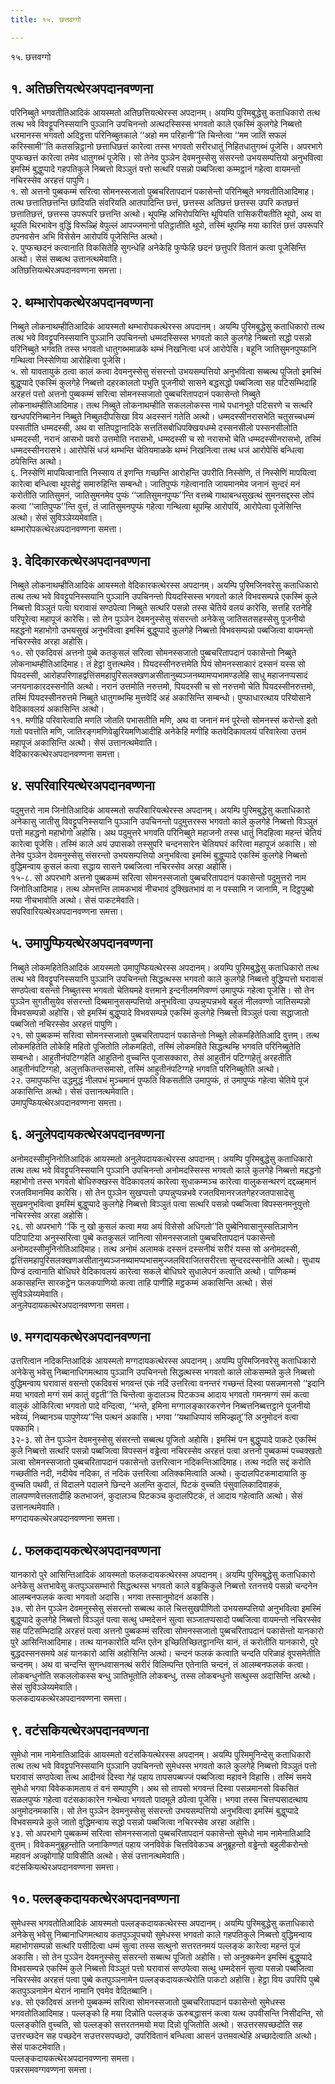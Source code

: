 ```yaml
---
title: १५. छत्तवग्गो

---
```

१५. छत्तवग्गो  


## १. अतिछत्तियत्थेरअपदानवण्णना

परिनिब्बुते भगवतीतिआदिकं आयस्मतो अतिछत्तियत्थेरस्स अपदानम्। अयम्पि पुरिमबुद्धेसु कताधिकारो तत्थ तत्थ भवे विवट्टूपनिस्सयानि पुञ्ञानि उपचिनन्तो अत्थदस्सिस्स भगवतो काले एकस्मिं कुलगेहे निब्बत्तो धरमानस्स भगवतो अदिट्ठत्ता परिनिब्बुतकाले ‘‘अहो मम परिहानी’’ति चिन्तेत्वा ‘‘मम जातिं सफलं करिस्सामी’’ति कतसन्निट्ठानो छत्ताधिछत्तं कारेत्वा तस्स भगवतो सरीरधातुं निहितधातुगब्भं पूजेसि। अपरभागे पुप्फच्छत्तं कारेत्वा तमेव धातुगब्भं पूजेसि। सो तेनेव पुञ्ञेन देवमनुस्सेसु संसरन्तो उभयसम्पत्तियो अनुभवित्वा इमस्मिं बुद्धुप्पादे गहपतिकुले निब्बत्तो विञ्ञुतं पत्तो सत्थरि पसन्नो पब्बजित्वा कम्मट्ठानं गहेत्वा वायमन्तो नचिरस्सेव अरहत्तं पापुणि।  
१. सो अत्तनो पुब्बकम्मं सरित्वा सोमनस्सजातो पुब्बचरितापदानं पकासेन्तो परिनिब्बुते भगवतीतिआदिमाह। तत्थ छत्तातिछत्तन्ति छादियति संवरियति आतपादिन्ति छत्तं, छत्तस्स अतिछत्तं छत्तस्स उपरि कतछत्तं छत्तातिछत्तं, छत्तस्स उपरूपरि छत्तन्ति अत्थो। थूपम्हि अभिरोपयिन्ति थूपियति रासिकरीयतीति थूपो, अथ वा थूपति थिरभावेन वुद्धिं विरूळ्हिं वेपुल्लं आपज्जमानो पतिट्ठातीति थूपो, तस्मिं थूपम्हि मया कारितं छत्तं उपरूपरि ठपनवसेन अभि विसेसेन आरोपयिं पूजेसिन्ति अत्थो।  
२. पुप्फच्छदनं कत्वानाति विकसितेहि सुगन्धेहि अनेकेहि फुप्फेहि छदनं छत्तुपरि वितानं कत्वा पूजेसिन्ति अत्थो। सेसं सब्बत्थ उत्तानत्थमेवाति।  
अतिछत्तियत्थेरअपदानवण्णना समत्ता।  


## २. थम्भारोपकत्थेरअपदानवण्णना

निब्बुते लोकनाथम्हीतिआदिकं आयस्मतो थम्भारोपकत्थेरस्स अपदानम्। अयम्पि पुरिमबुद्धेसु कताधिकारो तत्थ तत्थ भवे विवट्टूपनिस्सयानि पुञ्ञानि उपचिनन्तो धम्मदस्सिस्स भगवतो काले कुलगेहे निब्बत्तो सद्धो पसन्नो परिनिब्बुते भगवति तस्स भगवतो धातुगब्भमाळके थम्भं निखनित्वा धजं आरोपेसि। बहूनि जातिसुमनपुप्फानि गन्थित्वा निस्सेणिया आरोहित्वा पूजेसि।  
५. सो यावतायुकं ठत्वा कालं कत्वा देवमनुस्सेसु संसरन्तो उभयसम्पत्तियो अनुभवित्वा सब्बत्थ पूजितो इमस्मिं बुद्धुप्पादे एकस्मिं कुलगेहे निब्बत्तो दहरकालतो पभुति पूजनीयो सासने बद्धसद्धो पब्बजित्वा सह पटिसम्भिदाहि अरहत्तं पत्तो अत्तनो पुब्बकम्मं सरित्वा सोमनस्सजातो पुब्बचरितापदानं पकासेन्तो निब्बुते लोकनाथम्हीतिआदिमाह। तत्थ निब्बुते लोकनाथम्हीति सकललोकस्स नाथे पधानभूते पटिसरणे च सत्थरि खन्धपरिनिब्बानेन निब्बुते निब्बुतदीपसिखा विय अदस्सनं गतेति अत्थो। धम्मदस्सीनरासभेति चतुसच्चधम्मं पस्सतीति धम्मदस्सी, अथ वा सतिपट्ठानादिके सत्ततिंसबोधिपक्खियधम्मे दस्सनसीलो पस्सनसीलोति धम्मदस्सी, नरानं आसभो पवरो उत्तमोति नरासभो, धम्मदस्सी च सो नरासभो चेति धम्मदस्सीनरासभो, तस्मिं धम्मदस्सीनरासभे। आरोपेसिं धजं थम्भन्ति चेतियमाळके थम्भं निखनित्वा तत्थ धजं आरोपेसिं बन्धित्वा ठपेसिन्ति अत्थो।  
६. निस्सेणिं मापयित्वानाति निस्साय तं इणन्ति गच्छन्ति आरोहन्ति उपरीति निस्सेणि, तं निस्सेणिं मापयित्वा कारेत्वा बन्धित्वा थूपसेट्ठं समारुहिन्ति सम्बन्धो। जातिपुप्फं गहेत्वानाति जायमानमेव जनानं सुन्दरं मनं करोतीति जातिसुमनं, जातिसुमनमेव पुप्फं ‘‘जातिसुमनपुप्फ’’न्ति वत्तब्बे गाथाबन्धसुखत्थं सुमनसद्दस्स लोपं कत्वा ‘‘जातिपुप्फ’’न्ति वुत्तं, तं जातिसुमनपुप्फं गहेत्वा गन्थित्वा थूपम्हि आरोपयिं, आरोपेत्वा पूजेसिन्ति अत्थो। सेसं सुविञ्ञेय्यमेवाति।  
थम्भारोपकत्थेरअपदानवण्णना समत्ता।  


## ३. वेदिकारकत्थेरअपदानवण्णना

निब्बुते लोकनाथम्हीतिआदिकं आयस्मतो वेदिकारकत्थेरस्स अपदानम्। अयम्पि पुरिमजिनवरेसु कताधिकारो तत्थ तत्थ भवे विवट्टूपनिस्सयानि पुञ्ञानि उपचिनन्तो पियदस्सिस्स भगवतो काले विभवसम्पन्ने एकस्मिं कुले निब्बत्तो विञ्ञुतं पत्वा घरावासं सण्ठपेत्वा निब्बुते सत्थरि पसन्नो तस्स चेतिये वलयं कारेसि, सत्तहि रतनेहि परिपूरेत्वा महापूजं कारेसि। सो तेन पुञ्ञेन देवमनुस्सेसु संसरन्तो अनेकेसु जातिसतसहस्सेसु पूजनीयो महद्धनो महाभोगो उभयसुखं अनुभवित्वा इमस्मिं बुद्धुप्पादे कुलगेहे निब्बत्तो विभवसम्पन्नो पब्बजित्वा वायमन्तो नचिरस्सेव अरहा अहोसि।  
१०. सो एकदिवसं अत्तनो पुब्बे कतकुसलं सरित्वा सोमनस्सजातो पुब्बचरितापदानं पकासेन्तो निब्बुते लोकनाथम्हीतिआदिमाह। तं हेट्ठा वुत्तत्थमेव। पियदस्सीनरुत्तमेति पियं सोमनस्साकारं दस्सनं यस्स सो पियदस्सी, आरोहपरिणाहद्वत्तिंसमहापुरिसलक्खणअसीतानुब्यञ्जनब्यामप्पभामण्डलेहि साधु महाजनप्पसादं जनयनाकारदस्सनोति अत्थो। नरानं उत्तमोति नरुत्तमो, पियदस्सी च सो नरुत्तमो चेति पियदस्सीनरुत्तमो, तस्मिं पियदस्सीनरुत्तमे निब्बुते धातुगब्भम्हि मुत्तवेदिं अहं अकासिन्ति सम्बन्धो। पुप्फाधारत्थाय परियोसाने वेदिकावलयं अकासिन्ति अत्थो।  
११. मणीहि परिवारेत्वाति मणति जोतति पभासतीति मणि, अथ वा जनानं मनं पूरेन्तो सोमनस्सं करोन्तो इतो गतो पवत्तोति मणि, जातिरङ्गमणिवेळुरियमणिआदीहि अनेकेहि मणीहि कतवेदिकावलयं परिवारेत्वा उत्तमं महापूजं अकासिन्ति अत्थो। सेसं उत्तानत्थमेवाति।  
वेदिकारकत्थेरअपदानवण्णना समत्ता।  


## ४. सपरिवारियत्थेरअपदानवण्णना

पदुमुत्तरो नाम जिनोतिआदिकं आयस्मतो सपरिवारियत्थेरस्स अपदानम्। अयम्पि पुरिमबुद्धेसु कताधिकारो अनेकासु जातीसु विवट्टूपनिस्सयानि पुञ्ञानि उपचिनन्तो पदुमुत्तरस्स भगवतो काले कुलगेहे निब्बत्तो विञ्ञुतं पत्तो महद्धनो महाभोगो अहोसि। अथ पदुमुत्तरे भगवति परिनिब्बुते महाजनो तस्स धातुं निदहित्वा महन्तं चेतियं कारेत्वा पूजेसि। तस्मिं काले अयं उपासको तस्सुपरि चन्दनसारेन चेतियघरं करित्वा महापूजं अकासि। सो तेनेव पुञ्ञेन देवमनुस्सेसु संसरन्तो उभयसम्पत्तियो अनुभवित्वा इमस्मिं बुद्धुप्पादे एकस्मिं कुलगेहे निब्बत्तो वुद्धिमन्वाय कुसलं कत्वा सद्धाय सासने पब्बजित्वा नचिरस्सेव अरहा अहोसि।  
१५-८. सो अपरभागे अत्तनो पुब्बकम्मं सरित्वा सोमनस्सजातो पुब्बचरितापदानं पकासेन्तो पदुमुत्तरो नाम जिनोतिआदिमाह। तत्थ ओमत्तन्ति लामकभावं नीचभावं दुक्खितभावं वा न पस्सामि न जानामि, न दिट्ठपुब्बो मया नीचभावोति अत्थो। सेसं पाकटमेवाति।  
सपरिवारियत्थेरअपदानवण्णना समत्ता।  


## ५. उमापुप्फियत्थेरअपदानवण्णना

निब्बुते लोकमहितेतिआदिकं आयस्मतो उमापुप्फियत्थेरस्स अपदानम्। अयम्पि पुरिमबुद्धेसु कताधिकारो तत्थ तत्थ भवे विवट्टूपनिस्सयानि पुञ्ञानि उपचिनन्तो सिद्धत्थस्स भगवतो काले कुलगेहे निब्बत्तो वुद्धिप्पत्तो घरावासं सण्ठपेत्वा वसन्तो निब्बुतस्स भगवतो चेतियमहे वत्तमाने इन्दनीलमणिवण्णं उमापुप्फं गहेत्वा पूजेसि। सो तेन पुञ्ञेन सुगतीसुयेव संसरन्तो दिब्बमानुससम्पत्तियो अनुभवित्वा उप्पन्नुप्पन्नभवे बहुलं नीलवण्णो जातिसम्पन्नो विभवसम्पन्नो अहोसि। सो इमस्मिं बुद्धुप्पादे विभवसम्पन्ने एकस्मिं कुलगेहे निब्बत्तो विञ्ञुतं पत्वा सद्धाजातो पब्बजितो नचिरस्सेव अरहत्तं पापुणि।  
२१. सो पुब्बकम्मं सरित्वा सोमनस्सजातो पुब्बचरितापदानं पकासेन्तो निब्बुते लोकमहितेतिआदि वुत्तम्। तत्थ लोकमहितेति लोकेहि महितो पूजितोति लोकमहितो, तस्मिं लोकमहिते सिद्धत्थम्हि भगवति परिनिब्बुतेति सम्बन्धो। आहुतीनंपटिग्गहेति आहुतिनो वुच्चन्ति पूजासक्कारा, तेसं आहुतीनं पटिग्गहेतुं अरहतीति आहुतीनंपटिग्गहो, अलुत्तकितन्तसमासो, तस्मिं आहुतीनंपटिग्गहे भगवति परिनिब्बुतेति अत्थो।  
२२. उमापुप्फन्ति उद्धमुद्धं नीलपभं मुञ्चमानं पुप्फति विकसतीति उमापुप्फं, तं उमापुप्फं गहेत्वा चेतिये पूजं अकासिन्ति अत्थो। सेसं उत्तानत्थमेवाति।  
उमापुप्फियत्थेरअपदानवण्णना समत्ता।  


## ६. अनुलेपदायकत्थेरअपदानवण्णना

अनोमदस्सीमुनिनोतिआदिकं आयस्मतो अनुलेपदायकत्थेरस्स अपदानम्। अयम्पि पुरिमबुद्धेसु कताधिकारो तत्थ तत्थ भवे विवट्टूपनिस्सयानि पुञ्ञानि उपचिनन्तो अनोमदस्सिस्स भगवतो काले कुलगेहे निब्बत्तो महद्धनो महाभोगो तस्स भगवतो बोधिरुक्खस्स वेदिकावलयं कारेत्वा सुधाकम्मञ्च कारेत्वा वालुकसन्थरणं दद्दळ्हमानं रजतविमानमिव कारेसि। सो तेन पुञ्ञेन सुखप्पत्तो उप्पन्नुप्पन्नभवे रजतविमानरजतगेहरजतपासादेसु सुखमनुभवित्वा इमस्मिं बुद्धुप्पादे कुलगेहे निब्बत्तो विञ्ञुतं पत्वा सत्थरि पसन्नो पब्बजित्वा विपस्सनमनुयुत्तो नचिरस्सेव अरहा अहोसि।  
२६. सो अपरभागे ‘‘किं नु खो कुसलं कत्वा मया अयं विसेसो अधिगतो’’ति पुब्बेनिवासानुस्सतिञाणेन पटिपाटिया अनुस्सरित्वा पुब्बे कतकुसलं जानित्वा सोमनस्सजातो पुब्बचरितापदानं पकासेन्तो अनोमदस्सीमुनिनोतिआदिमाह। तत्थ अनोमं अलामकं दस्सनं दस्सनीयं सरीरं यस्स सो अनोमदस्सी, द्वत्तिंसमहापुरिसलक्खणअसीतानुब्यञ्जनब्यामप्पभासमुज्जलविराजितसरीरत्ता सुन्दरदस्सनोति अत्थो। सुधाय पिण्डं दत्वानाति बोधिघरे वेदिकावलयं कारेत्वा सकले बोधिघरे सुधालेपनं कत्वाति अत्थो। पाणिकम्मं अकासहन्ति सारकट्ठेन फलकपाणियो कत्वा ताहि पाणीहि मट्ठकम्मं अकासिन्ति अत्थो। सेसं सुविञ्ञेय्यमेवाति।  
अनुलेपदायकत्थेरअपदानवण्णना समत्ता।  


## ७. मग्गदायकत्थेरअपदानवण्णना

उत्तरित्वान नदिकन्तिआदिकं आयस्मतो मग्गदायकत्थेरस्स अपदानम्। अयम्पि पुरिमजिनवरेसु कताधिकारो अनेकेसु भवेसु निब्बानाधिगमत्थाय पुञ्ञानि उपचिनन्तो सिद्धत्थस्स भगवतो काले लोकसम्मते कुले निब्बत्तो वुद्धिमन्वाय घरावासं वसन्तो एकदिवसं भगवन्तं एकं नदिं उत्तरित्वा वनन्तरं गच्छन्तं दिस्वा पसन्नमानसो ‘‘इदानि मया भगवतो मग्गं समं कातुं वट्टती’’ति चिन्तेत्वा कुदालञ्च पिटकञ्च आदाय भगवतो गमनमग्गं समं कत्वा वालुकं ओकिरित्वा भगवतो पादे वन्दित्वा, ‘‘भन्ते, इमिना मग्गालङ्कारकरणेन निब्बत्तनिब्बत्तट्ठाने पूजनीयो भवेय्यं, निब्बानञ्च पापुणेय्य’’न्ति पत्थनं अकासि। भगवा ‘‘यथाधिप्पायं समिज्झतू’’ति अनुमोदनं वत्वा पक्कामि।  
३२-३. सो तेन पुञ्ञेन देवमनुस्सेसु संसरन्तो सब्बत्थ पूजितो अहोसि। इमस्मिं पन बुद्धुप्पादे पाकटे एकस्मिं कुले निब्बत्तो सत्थरि पसन्नो पब्बजित्वा विपस्सनं वड्ढेत्वा नचिरस्सेव अरहत्तं पत्वा अत्तनो पुब्बकम्मं पच्चक्खतो ञत्वा सोमनस्सजातो पुब्बचरितापदानं पकासेन्तो उत्तरित्वान नदिकन्तिआदिमाह। तत्थ नदति सद्दं करोति गच्छतीति नदी, नदीयेव नदिका, तं नदिकं उत्तरित्वा अतिक्कमित्वाति अत्थो। कुदालपिटकमादायाति कु वुच्चति पथवी, तं विदालने पदालने छिन्दने अलन्ति कुदालं, पिटकं वुच्चति पंसुवालिकादिवाहकं, तालपण्णवेत्तलतादीहि कतभाजनं, कुदालञ्च पिटकञ्च कुदालपिटकं, तं आदाय गहेत्वाति अत्थो। सेसं उत्तानत्थमेवाति।  
मग्गदायकत्थेरअपदानवण्णना समत्ता।  


## ८. फलकदायकत्थेरअपदानवण्णना

यानकारो पुरे आसिन्तिआदिकं आयस्मतो फलकदायकत्थेरस्स अपदानम्। अयम्पि पुरिमबुद्धेसु कताधिकारो अनेकेसु अत्तभावेसु कतपुञ्ञसम्भारो सिद्धत्थस्स भगवतो काले वड्ढकिकुले निब्बत्तो रतनत्तये पसन्नो चन्दनेन आलम्बनफलकं कत्वा भगवतो अदासि। भगवा तस्सानुमोदनं अकासि।  
३७. सो तेन पुञ्ञेन देवमनुस्सेसु संसरन्तो सब्बत्थ काले चित्तसुखपीणितो उभयसम्पत्तियो अनुभवित्वा इमस्मिं बुद्धुप्पादे कुलगेहे निब्बत्तो विञ्ञुतं पत्वा सत्थु धम्मदेसनं सुत्वा सञ्जातप्पसादो पब्बजित्वा वायमन्तो नचिरस्सेव सह पटिसम्भिदाहि अरहत्तं पत्वा अत्तनो पुब्बकम्मं सरित्वा सोमनस्सजातो पुब्बचरितापदानं पकासेन्तो यानकारो पुरे आसिन्तिआदिमाह। तत्थ यानकारोति यन्ति एतेन इच्छितिच्छितट्ठानन्ति यानं, तं करोतीति यानकारो, पुरे बुद्धदस्सनसमये अहं यानकारो आसिं अहोसिन्ति अत्थो। चन्दनं फलकं कत्वाति चन्दति परिळाहं वूपसमेतीति चन्दनम्। अथ वा चन्दन्ति सुगन्धवासनत्थं सरीरं विलिम्पन्ति एतेनाति चन्दनं, तं आलम्बनफलकं कत्वा। लोकबन्धुनोति सकललोकस्स बन्धु ञातिभूतोति लोकबन्धु, तस्स लोकबन्धुनो सत्थुस्स अदासिन्ति अत्थो। सेसं सुविञ्ञेय्यमेवाति।  
फलकदायकत्थेरअपदानवण्णना समत्ता।  


## ९. वटंसकियत्थेरअपदानवण्णना

सुमेधो नाम नामेनातिआदिकं आयस्मतो वटंसकियत्थेरस्स अपदानम्। अयम्पि पुरिममुनिन्देसु कताधिकारो तत्थ तत्थ भवे विवट्टूपनिस्सयानि पुञ्ञानि उपचिनन्तो सुमेधस्स भगवतो काले कुलगेहे निब्बत्तो विञ्ञुतं पत्तो घरावासं सण्ठपेत्वा तत्थ आदीनवं दिस्वा गेहं पहाय तापसपब्बज्जं पब्बजित्वा महावने विहासि। तस्मिं समये सुमेधो भगवा विवेककामताय तं वनं सम्पापुणि। अथ सो तापसो भगवन्तं दिस्वा पसन्नमानसो विकसितं सळलपुप्फं गहेत्वा वटंसकाकारेन गन्थेत्वा भगवतो पादमूले ठपेत्वा पूजेसि। भगवा तस्स चित्तप्पसादत्थाय अनुमोदनमकासि। सो तेन पुञ्ञेन देवमनुस्सेसु संसरन्तो उभयसम्पत्तियो अनुभवित्वा इमस्मिं बुद्धुप्पादे विभवसम्पन्ने कुले जातो वुद्धिमन्वाय सद्धो पसन्नो पब्बजित्वा नचिरस्सेव अरहा अहोसि।  
४३. सो अपरभागे पुब्बकम्मं सरित्वा सोमनस्सजातो पुब्बचरितापदानं पकासेन्तो सुमेधो नाम नामेनातिआदि वुत्तम्। विवेकमनुब्रूहन्तोति जनाकिण्णतं पहाय जनविवेकं चित्तविवेकञ्च अनुब्रूहन्तो वड्ढेन्तो बहुलीकरोन्तो महावनं अज्झोगाहि पाविसीति अत्थो। सेसं उत्तानत्थमेवाति।  
वटंसकियत्थेरअपदानवण्णना समत्ता।  


## १०. पल्लङ्कदायकत्थेरअपदानवण्णना

सुमेधस्स भगवतोतिआदिकं आयस्मतो पल्लङ्कदायकत्थेरस्स अपदानम्। अयम्पि पुरिमबुद्धेसु कताधिकारो अनेकेसु भवेसु निब्बानाधिगमत्थाय कतपुञ्ञूपचयो सुमेधस्स भगवतो काले गहपतिकुले निब्बत्तो वुद्धिमन्वाय महाभोगसम्पन्नो सत्थरि पसीदित्वा धम्मं सुत्वा तस्स सत्थुनो सत्तरतनमयं पल्लङ्कं कारेत्वा महन्तं पूजं अकासि। सो तेन पुञ्ञेन देवमनुस्सेसु संसरन्तो सब्बत्थ पूजितो अहोसि। सो अनुक्कमेन इमस्मिं बुद्धुप्पादे विभवसम्पन्ने एकस्मिं कुले निब्बत्तो विञ्ञुतं पत्तो घरावासं सण्ठपेत्वा सत्थु धम्मदेसनं सुत्वा पसन्नो पब्बजित्वा नचिरस्सेव अरहत्तं पत्वा पुब्बे कतपुञ्ञनामेन पल्लङ्कदायकत्थेरोति पाकटो अहोसि। हेट्ठा विय उपरिपि पुब्बे कतपुञ्ञनामेन थेरानं नामानि एवमेव वेदितब्बानि।  
४७. सो एकदिवसं अत्तनो पुब्बकम्मं सरित्वा सोमनस्सजातो पुब्बचरितापदानं पकासेन्तो सुमेधस्स भगवतोतिआदिमाह। पल्लङ्को हि मया दिन्नोति पल्लङ्कं ऊरुबद्धासनं कत्वा यत्थ उपवीसन्ति निसीदन्ति, सो पल्लङ्कोति वुच्चति, सो पल्लङ्को सत्तरतनमयो मया दिन्नो पूजितोति अत्थो। सउत्तरसपच्छदोति सह उत्तरच्छदेन सह पच्छदेन सउत्तरसपच्छदो, उपरिवितानं बन्धित्वा आसनं उत्तमवत्थेहि अच्छादेत्वाति अत्थो। सेसं पाकटमेवाति।  
पल्लङ्कदायकत्थेरअपदानवण्णना समत्ता।  
पन्नरसमवग्गवण्णना समत्ता।  